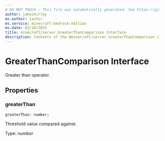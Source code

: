```yaml
---
# DO NOT TOUCH — This file was automatically generated. See https://github.com/mojang/minecraftapidocsgenerator to modify descriptions, examples, etc.
author: jakeshirley
ms.author: jashir
ms.service: minecraft-bedrock-edition
ms.date: 02/10/2025
title: minecraft/server.GreaterThanComparison Interface
description: Contents of the @minecraft/server.GreaterThanComparison class.
---
```

# GreaterThanComparison Interface

Greater than operator.

## Properties

### **greaterThan**
`greaterThan: number;`

Threshold value compared against.

Type: *number*

